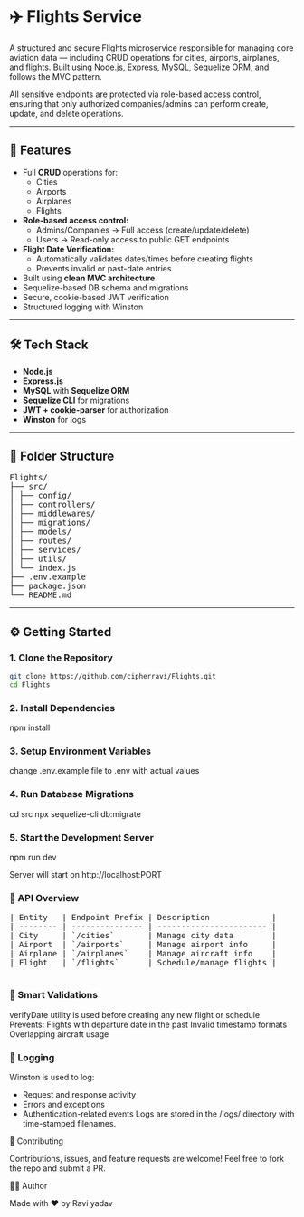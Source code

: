# ✈️ Flights Service

A structured and secure Flights microservice responsible for managing core aviation data — including CRUD operations for cities, airports, airplanes, and flights. Built using Node.js, Express, MySQL, Sequelize ORM, and follows the MVC pattern.

All sensitive endpoints are protected via role-based access control, ensuring that only authorized companies/admins can perform create, update, and delete operations.

---

## 🔐 Features

- Full **CRUD** operations for:
  - Cities
  - Airports
  - Airplanes
  - Flights
- **Role-based access control:**
  - Admins/Companies → Full access (create/update/delete)
  - Users → Read-only access to public GET endpoints
- **Flight Date Verification:**
  - Automatically validates dates/times before creating flights
  - Prevents invalid or past-date entries
- Built using **clean MVC architecture**
- Sequelize-based DB schema and migrations
- Secure, cookie-based JWT verification
- Structured logging with Winston 

---

## 🛠️ Tech Stack

- **Node.js**
- **Express.js**
- **MySQL** with **Sequelize ORM**
- **Sequelize CLI** for migrations
- **JWT + cookie-parser** for authorization
- **Winston** for logs

---

## 📁 Folder Structure

<pre>
Flights/
├── src/
│ ├── config/
│ ├── controllers/
│ ├── middlewares/
│ ├── migrations/
│ ├── models/
│ ├── routes/
│ ├── services/
│ ├── utils/
│ └── index.js
├── .env.example
├── package.json
└── README.md
</pre>

---

## ⚙️ Getting Started

### 1. Clone the Repository

```bash
git clone https://github.com/cipherravi/Flights.git
cd Flights
```


### 2. Install Dependencies

npm install

### 3. Setup Environment Variables
change .env.example file to .env with actual values

### 4. Run Database Migrations

cd src
npx sequelize-cli db:migrate

### 5. Start the Development Server

npm run dev

Server will start on http://localhost:PORT

### 📡 API Overview
<pre>
| Entity   | Endpoint Prefix | Description             |
| -------- | --------------- | ----------------------- |
| City     | `/cities`       | Manage city data        |
| Airport  | `/airports`     | Manage airport info     |
| Airplane | `/airplanes`    | Manage aircraft info    |
| Flight   | `/flights`      | Schedule/manage flights |

</pre>

### 🧠 Smart Validations

verifyDate utility is used before creating any new flight or schedule
Prevents:
Flights with departure date in the past
Invalid timestamp formats
Overlapping aircraft usage

### 📜 Logging

Winston is used to log:

- Request and response activity
- Errors and exceptions
- Authentication-related events
Logs are stored in the /logs/ directory with time-stamped filenames.


🤝 Contributing

Contributions, issues, and feature requests are welcome!
Feel free to fork the repo and submit a PR.

👨‍💻 Author

Made with ❤️ by Ravi yadav
